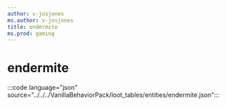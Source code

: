 ```yaml
---
author: v-josjones
ms.author: v-josjones
title: endermite
ms.prod: gaming
---
```


# endermite

:::code language="json" source="../../../VanillaBehaviorPack/loot_tables/entities/endermite.json":::